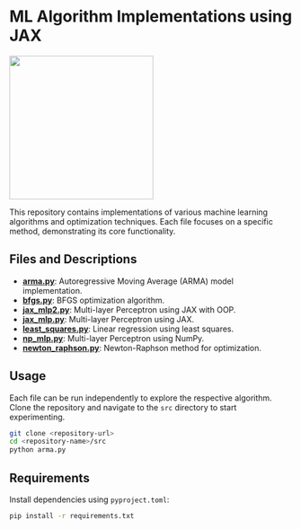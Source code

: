# ML Algorithm Implementations using JAX

<img src="https://upload.wikimedia.org/wikipedia/commons/8/86/Google_JAX_logo.svg" width="256">

This repository contains implementations of various machine learning
algorithms and optimization techniques. Each file focuses on a specific
method, demonstrating its core functionality.

## Files and Descriptions

- [**arma.py**](src/arma.py): Autoregressive Moving Average (ARMA) model
  implementation.
- [**bfgs.py**](src/bfgs.py): BFGS optimization algorithm.
- [**jax_mlp2.py**](src/jax_mlp2.py): Multi-layer Perceptron using JAX
  with OOP.
- [**jax_mlp.py**](src/jax_mlp.py): Multi-layer Perceptron using JAX.
- [**least_squares.py**](src/least_squares.py): Linear regression using
  least squares.
- [**np_mlp.py**](src/np_mlp.py): Multi-layer Perceptron using NumPy.
- [**newton_raphson.py**](src/newton_raphson.py): Newton-Raphson method
  for optimization.

## Usage

Each file can be run independently to explore the respective algorithm.
Clone the repository and navigate to the `src` directory to start
experimenting.

``` bash
git clone <repository-url>
cd <repository-name>/src
python arma.py
```

## Requirements

Install dependencies using `pyproject.toml`:

``` bash
pip install -r requirements.txt
```
